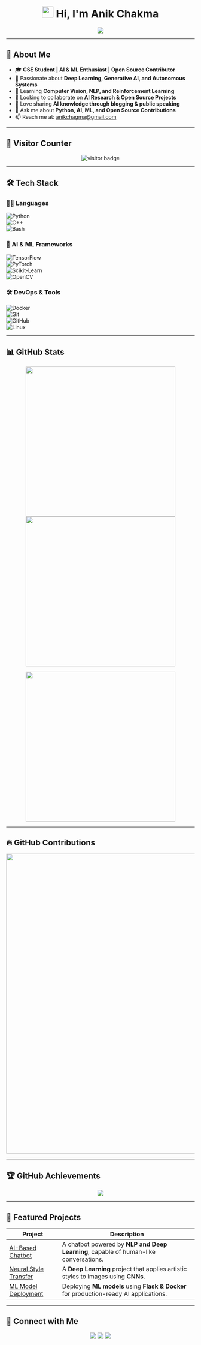 <h1 align="center"> 
  <img src="https://media.giphy.com/media/hvRJCLFzcasrR4ia7z/giphy.gif" width="30px"/>
  Hi, I'm Anik Chakma  
</h1> 

<p align="center">
  <img src="https://readme-typing-svg.herokuapp.com?font=Fira+Code&size=22&pause=1000&color=00F763&center=true&vCenter=true&width=650&lines=🚀+AI+%7C+Machine+Learning+%7C+Deep+Learning;🎓+CSE+Student+%7C+Open+Source+Contributor;💡+Building+Innovative+AI+Solutions;🌎+Exploring+Generative+AI+and+CV" />
</p>

---

## 🚀 About Me  

- 🎓 **CSE Student | AI & ML Enthusiast | Open Source Contributor**  
- 🧠 Passionate about **Deep Learning, Generative AI, and Autonomous Systems**  
- 🌱 Learning **Computer Vision, NLP, and Reinforcement Learning**  
- 🤝 Looking to collaborate on **AI Research & Open Source Projects**  
- 📢 Love sharing **AI knowledge through blogging & public speaking**  
- 💬 Ask me about **Python, AI, ML, and Open Source Contributions**  
- 📫 Reach me at: [anikchagma@gmail.com](mailto:anikchagma@gmail.com)  

---

## 🌟 Visitor Counter  
<p align="center">
  <img src="https://visitor-badge.laobi.icu/badge?page_id=anikchakma.anikchakma" alt="visitor badge"/>
</p>

---

## 🛠️ Tech Stack  

### **👨‍💻 Languages**  
![Python](https://img.shields.io/badge/Python-3776AB?style=for-the-badge&logo=python&logoColor=white)  
![C++](https://img.shields.io/badge/C++-00599C?style=for-the-badge&logo=c%2B%2B&logoColor=white)  
![Bash](https://img.shields.io/badge/Bash-4EAA25?style=for-the-badge&logo=gnu-bash&logoColor=white)  

### **🤖 AI & ML Frameworks**  
![TensorFlow](https://img.shields.io/badge/TensorFlow-FF6F00?style=for-the-badge&logo=tensorflow&logoColor=white)  
![PyTorch](https://img.shields.io/badge/PyTorch-EE4C2C?style=for-the-badge&logo=pytorch&logoColor=white)  
![Scikit-Learn](https://img.shields.io/badge/Scikit--Learn-F7931E?style=for-the-badge&logo=scikit-learn&logoColor=white)  
![OpenCV](https://img.shields.io/badge/OpenCV-5C3EE8?style=for-the-badge&logo=opencv&logoColor=white)  

### **🛠 DevOps & Tools**  
![Docker](https://img.shields.io/badge/Docker-2496ED?style=for-the-badge&logo=docker&logoColor=white)  
![Git](https://img.shields.io/badge/Git-F05032?style=for-the-badge&logo=git&logoColor=white)  
![GitHub](https://img.shields.io/badge/GitHub-181717?style=for-the-badge&logo=github&logoColor=white)  
![Linux](https://img.shields.io/badge/Linux-FCC624?style=for-the-badge&logo=linux&logoColor=black)  

---

## 📊 GitHub Stats  

<p align="center">
  <img src="https://github-readme-stats.vercel.app/api?username=anikchakma&show_icons=true&theme=tokyonight" width="400px"/>
  <img src="https://github-readme-streak-stats.herokuapp.com/?user=anikchakma&theme=tokyonight" width="400px"/>
</p>

<p align="center">
  <img src="https://github-readme-stats.vercel.app/api/top-langs/?username=anikchakma&layout=compact&theme=tokyonight" width="400px"/>
</p>

---

## 🔥 GitHub Contributions  

<p align="center">
  <img src="https://github-readme-activity-graph.vercel.app/graph?username=anikchakma&theme=react-dark" width="800px"/>
</p>

---

## 🏆 GitHub Achievements  

<p align="center">
  <img src="https://github-profile-trophy.vercel.app/?username=anikchakma&theme=radical&column=7" />
</p>

---

## 🚀 Featured Projects  

| Project | Description |
|---------|------------|
| [AI-Based Chatbot](https://github.com/anikchakma/AI-Chatbot) | A chatbot powered by **NLP and Deep Learning**, capable of human-like conversations. |
| [Neural Style Transfer](https://github.com/anikchakma/Neural-Style-Transfer) | A **Deep Learning** project that applies artistic styles to images using **CNNs**. |
| [ML Model Deployment](https://github.com/anikchakma/ML-Model-Deployment) | Deploying **ML models** using **Flask & Docker** for production-ready AI applications. |

---

## 📢 Connect with Me  

<p align="center">
  <a href="https://github.com/anikchakma"><img src="https://img.shields.io/badge/GitHub-181717?style=for-the-badge&logo=github&logoColor=white" /></a>
  <a href="https://linkedin.com/in/anikchakma"><img src="https://img.shields.io/badge/LinkedIn-0077B5?style=for-the-badge&logo=linkedin&logoColor=white" /></a>
  <a href="mailto:anikchakma@gmail.com"><img src="https://img.shields.io/badge/Email-D14836?style=for-the-badge&logo=gmail&logoColor=white" /></a>
</p>
